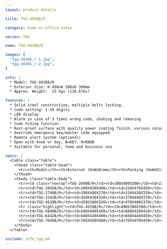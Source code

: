 ```yaml
---
layout: product-details

title: TGG-4938B/R

category: home-or-office-safes

series: TGG

name: TGG-4938B/R

images: [
  "tgg-4938b_r-1.jpg",
  "tgg-4938b_r-2.jpg",
]

info: |
  * Model: TGG-4938B/R
  * Exterior Size: H 490xW 380xD 360mm
  * Approx. Weight:  53 kgs (116.6lbs)

features: |
  * Solid steel construction, multiple bolts locking.
  * Code setting: 1-10 digits
  * LED display
  * Alarm in case of 3 times wrong code, shaking and removing
  * Code hiding function
  * Rust-proof surface with quality power coating finish, various colors available
  * Override emergency key/master code equipped
  * Remote alert system (optional)
  * Open with knob or key, B=KEY, R=KNOB
  * Suitable for personal, home and business use

specs: |
  <table class="table">
    <thead class="table-head">
      <tr><th>Model</th><th>External (HxWxD)mm</th><th>Packing (HxWxD)mm</th><th>Weight (kg)</th><th>Door (mm)</th><th>Body (mm)</th><th>20’FCL (pcs)</th></tr>
    </thead>
    <tbody class="table-body">
      <tr><td class="nowrap">TGG-2040B/R</td><td>200X400X300</td><td>220X420X350</td><td>25</td><td>10</td><td>4-6</td><td>760</td></tr>
      <tr><td>TGG-2045B/R</td><td>200X450X400</td><td>220X470X450</td><td>33</td><td>10</td><td>4-6</td><td>560</td></tr>
      <tr><td>TGG-2740B/R</td><td>290X400X270</td><td>310X420X330</td><td>30</td><td>10</td><td>4-6</td><td>620</td></tr>
      <tr><td>TGG-3342B/R</td><td>350X420X320</td><td>370X440X370</td><td>42</td><td>10</td><td>4-6</td><td>440</td></tr>
      <tr><td>TGG-4538B/R</td><td>450X380X320</td><td>470X400X370</td><td>48</td><td>10</td><td>4-6</td><td>380</td></tr>
      <tr class="highlight"><td>TGG-4938B/R</td><td>490X380X360</td><td>510X400X410</td><td>54</td><td>10</td><td>4-6</td><td>340</td></tr>
      <tr><td>TGG-5840B/R</td><td>580X400X360</td><td>600X420X410</td><td>62</td><td>10</td><td>4-6</td><td>300</td></tr>
      <tr><td>TGG-6442B/R</td><td>640X420X400</td><td>660X440X450</td><td>72</td><td>10</td><td>4-6</td><td>250</td></tr>
      <tr><td>TGG-7645B/R</td><td>765X450X400</td><td>785X470X450</td><td>88</td><td>10</td><td>4-6</td><td>210</td></tr>
    </tbody>
  </table>

include: info_tgg.md
---
```

